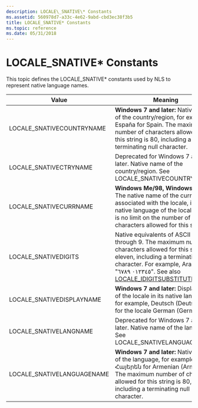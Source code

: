 ```yaml
---
description: LOCALE\_SNATIVE\* Constants
ms.assetid: 560978d7-a33c-4e62-9abd-cbd3ec38f3b5
title: LOCALE_SNATIVE* Constants
ms.topic: reference
ms.date: 05/31/2018
---
```


# LOCALE\_SNATIVE\* Constants

This topic defines the LOCALE\_SNATIVE\* constants used by NLS to represent native language names.



| Value                       | Meaning                                                                                                                                                                                                                                                            |
|-----------------------------|--------------------------------------------------------------------------------------------------------------------------------------------------------------------------------------------------------------------------------------------------------------------|
| LOCALE\_SNATIVECOUNTRYNAME  | **Windows 7 and later:** Native name of the country/region, for example, España for Spain. The maximum number of characters allowed for this string is 80, including a terminating null character.                                                                 |
| LOCALE\_SNATIVECTRYNAME     | Deprecated for Windows 7 and later. Native name of the country/region. See LOCALE\_SNATIVECOUNTRYNAME.                                                                                                                                                             |
| LOCALE\_SNATIVECURRNAME     | **Windows Me/98, Windows 2000:** The native name of the currency associated with the locale, in the native language of the locale. There is no limit on the number of characters allowed for this string.                                                          |
| LOCALE\_SNATIVEDIGITS       | Native equivalents of ASCII 0 through 9. The maximum number of characters allowed for this string is eleven, including a terminating null character. For example, Arabic uses "٠١٢٣٤٥ ٦٧٨٩". See also [LOCALE\_IDIGITSUBSTITUTION](locale-idigitsubstitution.md). |
| LOCALE\_SNATIVEDISPLAYNAME  | **Windows 7 and later:** Display name of the locale in its native language, for example, Deutsch (Deutschland) for the locale German (Germany). <br/>                                                                                                        |
| LOCALE\_SNATIVELANGNAME     | Deprecated for Windows 7 and later. Native name of the language. See LOCALE\_SNATIVELANGUAGENAME.                                                                                                                                                                  |
| LOCALE\_SNATIVELANGUAGENAME | **Windows 7 and later:** Native name of the language, for example, Հայերեն for Armenian (Armenia). The maximum number of characters allowed for this string is 80, including a terminating null character.                                                         |



 

 

 




